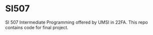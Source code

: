 # SI507
SI 507 Intermediate Programming offered by UMSI in 22FA. This repo contains code for final project.
